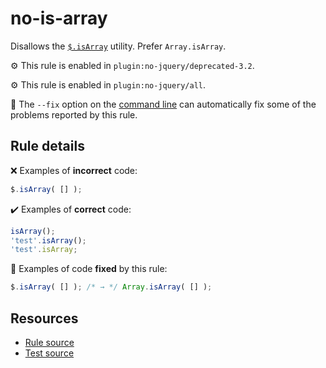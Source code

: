 # no-is-array

Disallows the [`$.isArray`](https://api.jquery.com/jQuery.isArray/) utility. Prefer `Array.isArray`.

⚙️ This rule is enabled in `plugin:no-jquery/deprecated-3.2`.

⚙️ This rule is enabled in `plugin:no-jquery/all`.

🔧 The `--fix` option on the [command line](https://eslint.org/docs/user-guide/command-line-interface#fixing-problems) can automatically fix some of the problems reported by this rule.

## Rule details

❌ Examples of **incorrect** code:
```js
$.isArray( [] );
```

✔️ Examples of **correct** code:
```js
isArray();
'test'.isArray();
'test'.isArray;
```

🔧 Examples of code **fixed** by this rule:
```js
$.isArray( [] ); /* → */ Array.isArray( [] );
```

## Resources

* [Rule source](/src/rules/no-is-array.js)
* [Test source](/src/tests/no-is-array.js)
